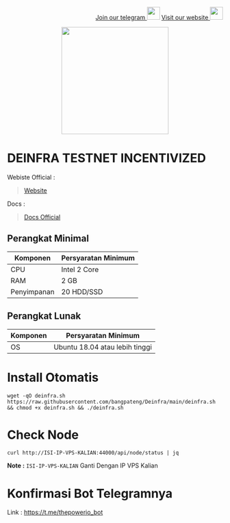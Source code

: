 <p style="font-size:14px" align="right">
<a href="https://t.me/bangpateng_group" target="_blank">Join our telegram <img src="https://user-images.githubusercontent.com/50621007/183283867-56b4d69f-bc6e-4939-b00a-72aa019d1aea.png" width="30"/></a>
<a href="https://bangpateng.com/" target="_blank">Visit our website <img src="https://user-images.githubusercontent.com/38981255/184068977-2d456b1a-9b50-4b75-a0a7-4909a7c78991.png" width="30"/></a>
</p>

<p align="center">
  <img height="250" height="250" src="https://user-images.githubusercontent.com/38981255/198820722-9f95bc3c-2963-4bda-8886-33c6ce89b13b.PNG">
</p>

# DEINFRA TESTNET INCENTIVIZED

Webiste Official :
> [Website](https://thepower.io/)

Docs :
> [Docs Official](https://doc.thepower.io/docs/Maintain/testnet-start/)

## Perangkat Minimal

|  Komponen |  Persyaratan Minimum |
| ------------ | ------------ |
| CPU  | Intel 2 Core  |
| RAM | 2 GB  |
| Penyimpanan  | 20 HDD/SSD |

## Perangkat Lunak

|Komponen | Persyaratan Minimum |
| ------------ | ------------ |
| OS |  Ubuntu 18.04 atau lebih tinggi | 

# Install Otomatis

```
wget -qO deinfra.sh https://raw.githubusercontent.com/bangpateng/Deinfra/main/deinfra.sh && chmod +x deinfra.sh && ./deinfra.sh
```

# Check Node

```
curl http://ISI-IP-VPS-KALIAN:44000/api/node/status | jq
```

**Note :** `ISI-IP-VPS-KALIAN` Ganti Dengan IP VPS Kalian

# Konfirmasi Bot Telegramnya

Link : https://t.me/thepowerio_bot





